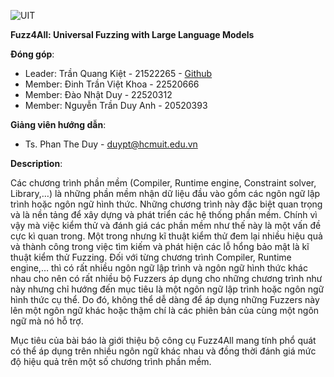 ![UIT](https://img.shields.io/badge/from-UIT%20VNUHCM-blue?style=for-the-badge&link=https%3A%2F%2Fwww.uit.edu.vn%2F)

**Fuzz4All: Universal Fuzzing with Large Language Models**

**Đóng góp**:

- Leader: Trần Quang Kiệt - 21522265 - [Github](https://github.com/KietTranUIT)
- Member: Đinh Trần Việt Khoa - 22520666
- Member: Đào Nhật Duy - 22520312
- Member: Nguyễn Trần Duy Anh - 20520393

**Giảng viên hướng dẫn**:

- Ts. Phan The Duy - duypt@hcmuit.edu.vn

**Description**:

Các chương trình phần mềm (Compiler, Runtime engine, Constraint solver, Library,…) là những phần mềm nhận dữ liệu đầu vào gồm các ngôn ngữ lập trình hoặc ngôn ngữ hình thức. Những chương trình này đặc biệt quan trọng và là nền tảng để xây dựng và phát triển các hệ thống phần mềm.
Chính vì vậy mà việc kiểm thử và đánh giá các phần mềm như thế này là một vấn đề cực kì quan trong. Một trong nhưng kĩ thuật kiểm thử đem lại nhiều hiệu quả và thành công trong việc tìm kiếm và phát hiện các lỗ hổng bảo mật là kĩ thuật kiểm thử Fuzzing.
Đối với từng chương trình Compiler, Runtime engine,… thì có rất nhiều ngôn ngữ lập trình và ngôn ngữ hình thức khác nhau cho nên có rất nhiều bộ Fuzzers áp dụng cho những chương trình như này nhưng chỉ hướng đến mục tiêu là một ngôn  ngữ lập trình hoặc ngôn ngữ hình thức cụ thể. Do đó, không thể dễ dàng để áp dụng những Fuzzers này lên một ngôn ngữ khác hoặc thậm chí là các phiên bản của cùng một ngôn ngữ mà nó hỗ trợ.

Mục tiêu của bài báo là giới thiệu bộ công cụ Fuzz4All mang tính phổ quát có thể áp dụng trên nhiều ngôn ngữ khác nhau và đồng thời đánh giá mức độ hiệu quả trên một số chương trình phần mềm.
